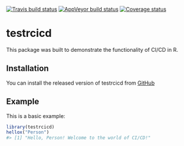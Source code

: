 
<!-- README.md is generated from README.Rmd. Please edit that file -->
[![Travis build status](https://travis-ci.org/zekott/testrcicd.svg?branch=master)](https://travis-ci.org/zekott/testrcicd) [![AppVeyor build status](https://ci.appveyor.com/api/projects/status/github/zekott/testrcicd?branch=master&svg=true)](https://ci.appveyor.com/project/zekott/testrcicd) [![Coverage status](https://codecov.io/gh/zekott/testrcicd/branch/master/graph/badge.svg)](https://codecov.io/github/zekott/testrcicd?branch=master)

testrcicd
=========

This package was built to demonstrate the functionality of CI/CD in R.

Installation
------------

You can install the released version of testrcicd from [GitHub](https://github.com/zekott/testrcicd/blob/gh-pages/testrcicd_0.1.0.tar.gz)

Example
-------

This is a basic example:

``` r
library(testrcicd)
hellox("Person")
#> [1] "Hello, Person! Welcome to the world of CI/CD!"
```
